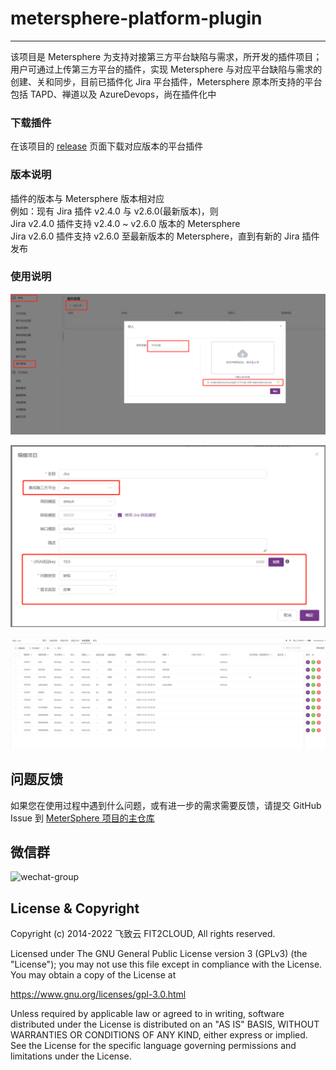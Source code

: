 # metersphere-platform-plugin
<hr />

该项目是 Metersphere 为支持对接第三方平台缺陷与需求，所开发的插件项目；用户可通过上传第三方平台的插件，实现 Metersphere 与对应平台缺陷与需求的创建、关和同步，目前已插件化 Jira 平台插件，Metersphere 原本所支持的平台包括 TAPD、禅道以及 AzureDevops，尚在插件化中

### 下载插件
  在该项目的 [release](https://github.com/metersphere/metersphere-platform-plugin/releases) 页面下载对应版本的平台插件
  
### 版本说明
插件的版本与 Metersphere 版本相对应
<br>
例如：现有 Jira 插件 v2.4.0 与 v2.6.0(最新版本)，则
<br>
Jira v2.4.0 插件支持 v2.4.0 ~ v2.6.0 版本的 Metersphere
<br>
Jira v2.6.0 插件支持 v2.6.0 至最新版本的 Metersphere，直到有新的 Jira 插件发布

### 使用说明
![img.png](img/system-setting.png)

![img.png](img/project-setting.png)

![img.png](img/issue-list.png)

## 问题反馈

如果您在使用过程中遇到什么问题，或有进一步的需求需要反馈，请提交 GitHub Issue 到 [MeterSphere 项目的主仓库](https://github.com/metersphere/metersphere/issues)
  
## 微信群

![wechat-group](https://metersphere.oss-cn-hangzhou.aliyuncs.com/img/wechat-group.png)

## License & Copyright

Copyright (c) 2014-2022 飞致云 FIT2CLOUD, All rights reserved.

Licensed under The GNU General Public License version 3 (GPLv3)  (the "License"); you may not use this file except in compliance with the License. You may obtain a copy of the License at

https://www.gnu.org/licenses/gpl-3.0.html

Unless required by applicable law or agreed to in writing, software distributed under the License is distributed on an "AS IS" BASIS, WITHOUT WARRANTIES OR CONDITIONS OF ANY KIND, either express or implied. See the License for the specific language governing permissions and limitations under the License.
